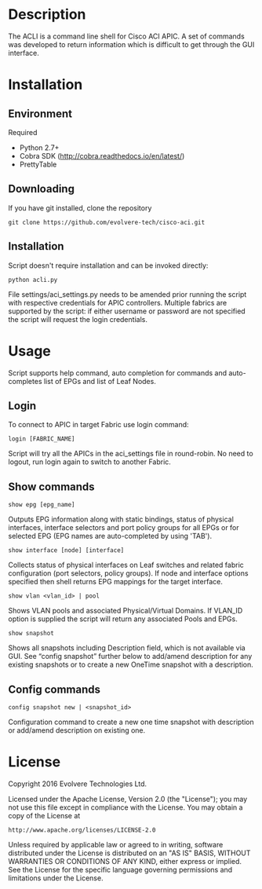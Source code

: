 ﻿# Description

The ACLI is a command line shell for Cisco ACI APIC. A set of commands was developed to return information which is difficult to get through the GUI interface.

# Installation

## Environment

Required

* Python 2.7+
* Cobra SDK (http://cobra.readthedocs.io/en/latest/)
* PrettyTable

## Downloading

If you have git installed, clone the repository

    git clone https://github.com/evolvere-tech/cisco-aci.git

## Installation

Script doesn't require installation and can be invoked directly:

	python acli.py

File settings/aci_settings.py needs to be amended prior running the script with respective credentials for APIC controllers. Multiple fabrics are supported by the script: if either username or password are not specified the script will request the login credentials.

# Usage

Script supports help command, auto completion for commands and auto-completes list of EPGs and list of Leaf Nodes.


## Login

To connect to APIC in target Fabric use login command:

	login [FABRIC_NAME]

Script will try all the APICs in the aci_settings file in round-robin. No need to logout, run login again to switch to another Fabric.

## Show commands

	show epg [epg_name]

Outputs EPG information along with static bindings, status of physical interfaces, interface selectors and port policy groups for all EPGs or for selected EPG (EPG names are auto-completed by using 'TAB').

	show interface [node] [interface]

Collects status of physical interfaces on Leaf switches and related fabric configuration (port selectors, policy groups). If node and interface options specified then shell returns EPG mappings for the target interface. 

	show vlan <vlan_id> | pool

Shows VLAN pools and associated Physical/Virtual Domains. If VLAN_ID option is supplied the script will return any associated Pools and EPGs.

	show snapshot

Shows all snapshots including Description field, which is not available via GUI.  See “config snapshot” further below to add/amend description for any existing snapshots or to create a new OneTime snapshot with a description. 


## Config commands

	config snapshot new | <snapshot_id>

Configuration command to create a new one time snapshot with description or add/amend description on existing one.


# License

Copyright 2016 Evolvere Technologies Ltd.

Licensed under the Apache License, Version 2.0 (the "License");
you may not use this file except in compliance with the License.
You may obtain a copy of the License at

    http://www.apache.org/licenses/LICENSE-2.0

Unless required by applicable law or agreed to in writing, software
distributed under the License is distributed on an "AS IS" BASIS,
WITHOUT WARRANTIES OR CONDITIONS OF ANY KIND, either express or implied.
See the License for the specific language governing permissions and
limitations under the License.

